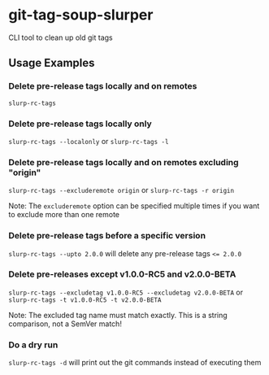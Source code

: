 # git-tag-soup-slurper
CLI tool to clean up old git tags

## Usage Examples

### Delete pre-release tags locally and on remotes
`slurp-rc-tags`

### Delete pre-release tags locally only
`slurp-rc-tags --localonly` or `slurp-rc-tags -l`

### Delete pre-release tags locally and on remotes excluding "origin"
`slurp-rc-tags --excluderemote origin` or `slurp-rc-tags -r origin`

Note: The `excluderemote` option can be specified multiple times if you want to exclude more than one remote

### Delete pre-release tags before a specific version
`slurp-rc-tags --upto 2.0.0` will delete any pre-release tags `<= 2.0.0`

### Delete pre-releases except v1.0.0-RC5 and v2.0.0-BETA
`slurp-rc-tags --excludetag v1.0.0-RC5 --excludetag v2.0.0-BETA` or `slurp-rc-tags -t v1.0.0-RC5 -t v2.0.0-BETA`

Note: The excluded tag name must match exactly. This is a string comparison, not a SemVer match!

### Do a dry run

`slurp-rc-tags -d` will print out the git commands instead of executing them

